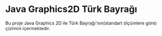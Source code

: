 # Java Graphics2D Türk Bayrağı
Bu proje Java Graphics 2D ile Türk Bayrağı'nın(standart ölçümlere göre) çizimini içermektedir.
